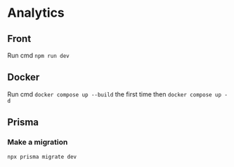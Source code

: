 # Analytics

## Front

Run cmd `npm run dev`

## Docker

Run cmd `docker compose up --build` the first time 
then `docker compose up -d`

## Prisma

### Make a migration

`npx prisma migrate dev`
